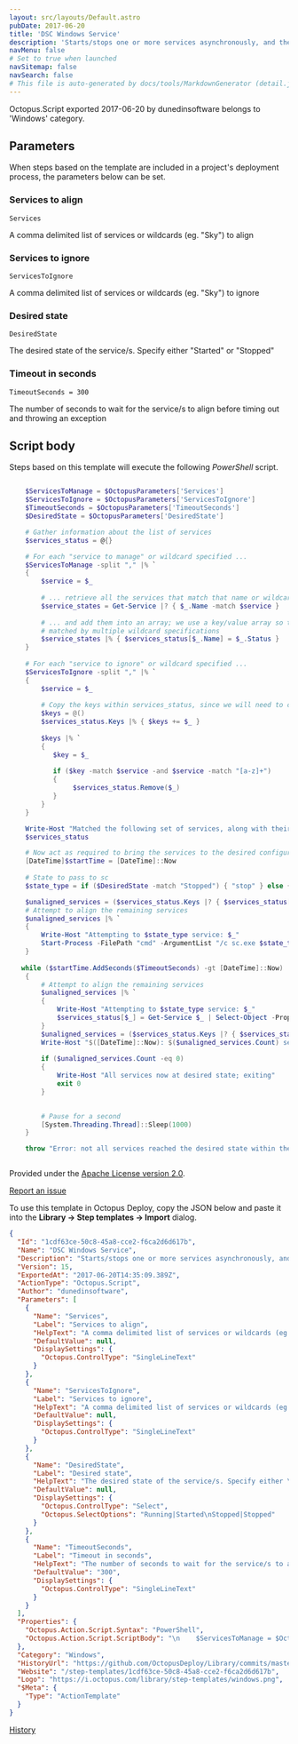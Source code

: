 ```yaml
---
layout: src/layouts/Default.astro
pubDate: 2017-06-20
title: 'DSC Windows Service'
description: 'Starts/stops one or more services asynchronously, and then waits for them to align to the specified state'
navMenu: false
# Set to true when launched
navSitemap: false
navSearch: false
# This file is auto-generated by docs/tools/MarkdownGenerator (detail.js)
---
```


Octopus.Script exported 2017-06-20 by dunedinsoftware belongs to 'Windows' category.

## Parameters

When steps based on the template are included in a project's deployment process, the parameters below can be set.


<div class="param">

### Services to align

`Services`

A comma delimited list of services or wildcards (eg. "Sky") to align

</div>
        
<div class="param">

### Services to ignore

`ServicesToIgnore`

A comma delimited list of services or wildcards (eg. "Sky") to ignore

</div>
        
<div class="param">

### Desired state

`DesiredState`

The desired state of the service/s. Specify either "Started" or "Stopped"

</div>
        
<div class="param">

### Timeout in seconds

`TimeoutSeconds = 300`

The number of seconds to wait for the service/s to align before timing out and throwing an exception

</div>
        

## Script body

Steps based on this template will execute the following *PowerShell* script.

```powershell

    $ServicesToManage = $OctopusParameters['Services']
    $ServicesToIgnore = $OctopusParameters['ServicesToIgnore']
    $TimeoutSeconds = $OctopusParameters['TimeoutSeconds']
    $DesiredState = $OctopusParameters['DesiredState']

    # Gather information about the list of services
    $services_status = @{}

    # For each "service to manage" or wildcard specified ...
    $ServicesToManage -split "," |% `
    {
        $service = $_
    
        # ... retrieve all the services that match that name or wildcard ...
        $service_states = Get-Service |? { $_.Name -match $service }
    
        # ... and add them into an array; we use a key/value array so that services only get added to the array once, even if they are
        # matched by multiple wildcard specifications
        $service_states |% { $services_status[$_.Name] = $_.Status }
    }
    
    # For each "service to ignore" or wildcard specified ...
    $ServicesToIgnore -split "," |% `
    {
        $service = $_
        
        # Copy the keys within services_status, since we will need to change services_status as we enumerate them
        $keys = @()
        $services_status.Keys |% { $keys += $_ }
        
        $keys |% `
        {
           $key = $_
 
           if ($key -match $service -and $service -match "[a-z]+")
           {
                $services_status.Remove($_)
           }
        }
    }

    Write-Host "Matched the following set of services, along with their current status:"
    $services_status

    # Now act as required to bring the services to the desired configuration state
    [DateTime]$startTime = [DateTime]::Now
    
    # State to pass to sc
    $state_type = if ($DesiredState -match "Stopped") { "stop" } else { "start" }

	$unaligned_services = ($services_status.Keys |? { $services_status[$_] -notmatch $DesiredState })
	# Attempt to align the remaining services
	$unaligned_services |% `
	{ 
		Write-Host "Attempting to $state_type service: $_"
		Start-Process -FilePath "cmd" -ArgumentList "/c sc.exe $state_type `"$_`""
	}	
   
   while ($startTime.AddSeconds($TimeoutSeconds) -gt [DateTime]::Now)
    {
		# Attempt to align the remaining services
		$unaligned_services |% `
		{ 
			Write-Host "Attempting to $state_type service: $_"
			$services_status[$_] = Get-Service $_ | Select-Object -Property "Status"
		}	
		$unaligned_services = ($services_status.Keys |? { $services_status[$_] -notmatch $DesiredState })
		Write-Host "$([DateTime]::Now): $($unaligned_services.Count) services of $($services_status.Count) not yet at status: $DesiredState"
		
        if ($unaligned_services.Count -eq 0)
        {
            Write-Host "All services now at desired state; exiting"
            exit 0
        }

          
        # Pause for a second
        [System.Threading.Thread]::Sleep(1000)
    }

    throw "Error: not all services reached the desired state within the specified timeframe: $unaligned_services"



```

Provided under the [Apache License version 2.0](https://github.com/OctopusDeploy/Library/blob/master/LICENSE.txt).

[Report an issue](https://github.com/OctopusDeploy/Library/issues/new?assignees=&labels=&projects=&template=bug-report.yml&title=Issue%20with%20DSC%20Windows%20Service&step-template=DSC%20Windows%20Service)

<div class="get-json">

To use this template in Octopus Deploy, copy the JSON below and paste it into the **Library → Step templates → Import** dialog.

```json
{
  "Id": "1cdf63ce-50c8-45a8-cce2-f6ca2d6d617b",
  "Name": "DSC Windows Service",
  "Description": "Starts/stops one or more services asynchronously, and then waits for them to align to the specified state",
  "Version": 15,
  "ExportedAt": "2017-06-20T14:35:09.389Z",
  "ActionType": "Octopus.Script",
  "Author": "dunedinsoftware",
  "Parameters": [
    {
      "Name": "Services",
      "Label": "Services to align",
      "HelpText": "A comma delimited list of services or wildcards (eg. \"Sky\") to align",
      "DefaultValue": null,
      "DisplaySettings": {
        "Octopus.ControlType": "SingleLineText"
      }
    },
    {
      "Name": "ServicesToIgnore",
      "Label": "Services to ignore",
      "HelpText": "A comma delimited list of services or wildcards (eg. \"Sky\") to ignore",
      "DefaultValue": null,
      "DisplaySettings": {
        "Octopus.ControlType": "SingleLineText"
      }
    },
    {
      "Name": "DesiredState",
      "Label": "Desired state",
      "HelpText": "The desired state of the service/s. Specify either \"Started\" or \"Stopped\"",
      "DefaultValue": null,
      "DisplaySettings": {
        "Octopus.ControlType": "Select",
        "Octopus.SelectOptions": "Running|Started\nStopped|Stopped"
      }
    },
    {
      "Name": "TimeoutSeconds",
      "Label": "Timeout in seconds",
      "HelpText": "The number of seconds to wait for the service/s to align before timing out and throwing an exception",
      "DefaultValue": "300",
      "DisplaySettings": {
        "Octopus.ControlType": "SingleLineText"
      }
    }
  ],
  "Properties": {
    "Octopus.Action.Script.Syntax": "PowerShell",
    "Octopus.Action.Script.ScriptBody": "\n    $ServicesToManage = $OctopusParameters['Services']\n    $ServicesToIgnore = $OctopusParameters['ServicesToIgnore']\n    $TimeoutSeconds = $OctopusParameters['TimeoutSeconds']\n    $DesiredState = $OctopusParameters['DesiredState']\n\n    # Gather information about the list of services\n    $services_status = @{}\n\n    # For each \"service to manage\" or wildcard specified ...\n    $ServicesToManage -split \",\" |% `\n    {\n        $service = $_\n    \n        # ... retrieve all the services that match that name or wildcard ...\n        $service_states = Get-Service |? { $_.Name -match $service }\n    \n        # ... and add them into an array; we use a key/value array so that services only get added to the array once, even if they are\n        # matched by multiple wildcard specifications\n        $service_states |% { $services_status[$_.Name] = $_.Status }\n    }\n    \n    # For each \"service to ignore\" or wildcard specified ...\n    $ServicesToIgnore -split \",\" |% `\n    {\n        $service = $_\n        \n        # Copy the keys within services_status, since we will need to change services_status as we enumerate them\n        $keys = @()\n        $services_status.Keys |% { $keys += $_ }\n        \n        $keys |% `\n        {\n           $key = $_\n \n           if ($key -match $service -and $service -match \"[a-z]+\")\n           {\n                $services_status.Remove($_)\n           }\n        }\n    }\n\n    Write-Host \"Matched the following set of services, along with their current status:\"\n    $services_status\n\n    # Now act as required to bring the services to the desired configuration state\n    [DateTime]$startTime = [DateTime]::Now\n    \n    # State to pass to sc\n    $state_type = if ($DesiredState -match \"Stopped\") { \"stop\" } else { \"start\" }\n\n\t$unaligned_services = ($services_status.Keys |? { $services_status[$_] -notmatch $DesiredState })\n\t# Attempt to align the remaining services\n\t$unaligned_services |% `\n\t{ \n\t\tWrite-Host \"Attempting to $state_type service: $_\"\n\t\tStart-Process -FilePath \"cmd\" -ArgumentList \"/c sc.exe $state_type `\"$_`\"\"\n\t}\t\n   \n   while ($startTime.AddSeconds($TimeoutSeconds) -gt [DateTime]::Now)\n    {\n\t\t# Attempt to align the remaining services\n\t\t$unaligned_services |% `\n\t\t{ \n\t\t\tWrite-Host \"Attempting to $state_type service: $_\"\n\t\t\t$services_status[$_] = Get-Service $_ | Select-Object -Property \"Status\"\n\t\t}\t\n\t\t$unaligned_services = ($services_status.Keys |? { $services_status[$_] -notmatch $DesiredState })\n\t\tWrite-Host \"$([DateTime]::Now): $($unaligned_services.Count) services of $($services_status.Count) not yet at status: $DesiredState\"\n\t\t\n        if ($unaligned_services.Count -eq 0)\n        {\n            Write-Host \"All services now at desired state; exiting\"\n            exit 0\n        }\n\n          \n        # Pause for a second\n        [System.Threading.Thread]::Sleep(1000)\n    }\n\n    throw \"Error: not all services reached the desired state within the specified timeframe: $unaligned_services\"\n\n\n"
  },
  "Category": "Windows",
  "HistoryUrl": "https://github.com/OctopusDeploy/Library/commits/master/step-templates//opt/buildagent/work/75443764cd38076d/step-templates/dsc-windows-service.json",
  "Website": "/step-templates/1cdf63ce-50c8-45a8-cce2-f6ca2d6d617b",
  "Logo": "https://i.octopus.com/library/step-templates/windows.png",
  "$Meta": {
    "Type": "ActionTemplate"
  }
}
```

[History](https://github.com/OctopusDeploy/Library/commits/master/step-templates/https://github.com/OctopusDeploy/Library/commits/master/step-templates//opt/buildagent/work/75443764cd38076d/step-templates/dsc-windows-service.json)

</div>
